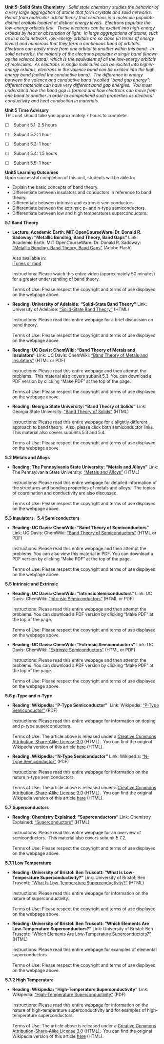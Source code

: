**Unit 5: Solid State Chemistry** <span id="5"></span> 
*Solid state chemistry studies the behavior of a very large aggregation
of atoms that form crystals and solid networks.  Recall from molecular
orbital theory that electrons in a molecule populate distinct orbitals
located at distinct energy levels.  Electrons populate the low-energy
orbitals first.  These electrons can be excited into high-energy
orbitals by heat or absorption of light.  In large aggregations of
atoms, such as in a solid network, low-energy orbitals are so close (in
terms of energy levels) and numerous that they form a continuous band of
orbitals.  Electrons can easily move from one orbital to another within
this band.  In solid networks, the majority of the electrons populate a
single band (known as the valence band), which is the equivalent of all
the low-energy orbitals of molecules.  As electrons in single molecules
can be excited into higher-energy orbitals, electrons in the valence
band can be excited into the high energy band (called the conductive
band).  The difference in energy between the valence and conductive band
is called “band gap energy”; different materials can have very different
band gap energies.  You must understand how the band gap is formed and
how electrons can move from one band to another in order to comprehend
such properties as electrical conductivity and heat conduction in
materials.*

**Unit 5 Time Advisory**  
This unit should take you approximately 7 hours to complete.  
  
 ☐    Subunit 5.1: 2.5 hours  
  
 ☐    Subunit 5.2: 1 hour  
  
 ☐    Subunit 5.3: 1 hour  
  
 ☐    Subunit 5.4: 1.5 hours  
  
 ☐    Subunit 5.5: 1 hour

**Unit5 Learning Outcomes**  
Upon successful completion of this unit, students will be able to:
-   Explain the basic concepts of band theory.
-   Differentiate between insulators and conductors in reference to band
    theory.
-   Differentiate between intrinsic and extrinsic semiconductors.
-   Differentiate between the extrinsic p- and n-type semiconductors.
-   Differentiate between low and high temperatures superconductors.

**5.1 Band Theory** <span id="5.1"></span> 
-   **Lecture: Academic Earth: MIT OpenCourseWare: Dr. Donald R.
    Sadoway: “Metallic Bonding, Band Theory, Band Gaps”**
    Link: Academic Earth: MIT OpenCourseWare: Dr. Donald R. Sadoway:
    [“Metallic Bonding, Band Theory, Band
    Gaps”](http://www.youtube.com/watch?v=y54bsRU-eJw) (Adobe Flash)  
        
     Also available in:  
     [iTunes or
    mp4](http://ocw.mit.edu/courses/materials-science-and-engineering/3-091-introduction-to-solid-state-chemistry-fall-2004/video-lectures/lecture-13/)  
        
     Instructions: Please watch this entire video (approximately 50
    minutes) for a greater understanding of band theory.  
        
     Terms of Use: Please respect the copyright and terms of use
    displayed on the webpage above.

-   **Reading: University of Adelaide: “Solid-State Band Theory”**
    Link: University of Adelaide: [“Solid-State Band
    Theory”](http://www.chemistry.adelaide.edu.au/external/soc-rel/content/bands.htm)
    (HTML)  
        
     Instructions: Please read this entire webpage for a brief
    discussion on band theory.  
        
     Terms of Use: Please respect the copyright and terms of use
    displayed on the webpage above.

-   **Reading: UC Davis: ChemWiki: “Band Theory of Metals and
    Insulators”**
    Link: UC Davis: ChemWiki: [“Band Theory of Metals and
    Insulators”](http://chemwiki.ucdavis.edu/Physical_Chemistry/Quantum_Mechanics/Electronic_Structure/Band_Theory_of_Metals_and_Insultators)
    (HTML or PDF)  
        
     Instructions: Please read this entire webpage and then attempt the
    problems.  This material also covers subunit 5.3. You can download a
    PDF version by clicking “Make PDF” at the top of the page.  
        
     Terms of Use: Please respect the copyright and terms of use
    displayed on the webpage above.

-   **Reading: Georgia State University: “Band Theory of Solids”**
    Link: Georgia State University: [“Band Theory of
    Solids”](http://hyperphysics.phy-astr.gsu.edu/hbase/solids/band.html)
    (HTML)  
        
     Instructions: Please read this entire webpage for a slightly
    different approach to band theory.  Also, please click both
    semiconductor links. This material also covers subunits 5.3 and
    5.4.  
        
     Terms of Use: Please respect the copyright and terms of use
    displayed on the webpage above.

**5.2 Metals and Alloys** <span id="5.2"></span> 
-   **Reading: The Pennsylvania State University: “Metals and Alloys”**
    Link: The Pennsylvania State University: [“Metals and
    Alloys”](http://courses.chem.psu.edu/chem112/materials/metals.html)
    (HTML)  
        
     Instructions: Please read this entire webpage for detailed
    information of the structures and bonding properties of metals and
    alloys.  The topics of coordination and conductivity are also
    discussed.  
        
     Terms of Use: Please respect the copyright and terms of use
    displayed on the webpage above.

**5.3 Insulators** <span id="5.3"></span> 
**5.4 Semiconductors** <span id="5.4"></span> 
-   **Reading: UC Davis: ChemWiki: “Band Theory of Semiconductors”**
    Link: UC Davis: ChemWiki: [“Band Theory of
    Semiconductors”](http://chemwiki.ucdavis.edu/Physical_Chemistry/Quantum_Mechanics/Electronic_Structure/Band_Theory_of_Semiconductors)
    (HTML or PDF)  
        
     Instructions: Please read this entire webpage and then attempt the
    problems. You can also view this material in PDF. You can download a
    PDF version by clicking “Make PDF” at the top of the page.  
        
     Terms of Use: Please respect the copyright and terms of use
    displayed on the webpage above.

**5.5 Intrinsic and Extrinsic** <span id="5.5"></span> 
-   **Reading: UC Davis: ChemWiki: “Intrinsic Semiconductors”**
    Link: UC Davis: ChemWiki: [“Intrinsic
    Semiconductors”](http://chemwiki.ucdavis.edu/Physical_Chemistry/Quantum_Mechanics/Electronic_Structure/Intrinsic_Semiconductors)
    (HTML or PDF)  
        
     Instructions: Please read this entire webpage and then attempt the
    problems. You can download a PDF version by clicking “Make PDF” at
    the top of the page.  
        
     Terms of Use: Please respect the copyright and terms of use
    displayed on the webpage above.

-   **Reading: UC Davis: ChemWiki: “Extrinsic Semiconductors”**
    Link: UC Davis: ChemWiki: [“Extrinsic
    Semiconductors”](http://chemwiki.ucdavis.edu/Physical_Chemistry/Quantum_Mechanics/Electronic_Structure/Extrinsic_Semiconductors)
    (HTML or PDF)  
        
     Instructions: Please read this entire webpage and then attempt the
    problems. You can download a PDF version by clicking “Make PDF” at
    the top of the page.  
        
     Terms of Use: Please respect the copyright and terms of use
    displayed on the webpage above.

**5.6 p-Type and n-Type** <span id="5.6"></span> 
-   **Reading: Wikipedia: “P-Type Semiconductor”**
     Link: Wikipedia: [“P-Type
    Semiconductor”](https://resources.saylor.org/archived/wp-content/uploads/2011/06/P-Type-Semiconductor.pdf)
    (PDF)  
        
     Instructions: Please read this entire webpage for information on
    doping and p-type superconductors.  
        
     Terms of Use: The article above is released under a [Creative
    Commons Attribution-Share-Alike License
    3.0](http://creativecommons.org/licenses/by-sa/3.0/) (HTML).  You
    can find the original Wikipedia version of this article
    [here](http://en.wikipedia.org/wiki/P-type_semiconductor) (HTML).

-   **Reading: Wikipedia: “N-Type Semiconductor”**
    Link: Wikipedia: [“N-Type
    Semiconductor”](https://resources.saylor.org/archived/wp-content/uploads/2011/06/N-Type-Semiconductor.pdf)
    (PDF)  
        
     Instructions: Please read this entire webpage for information on
    the nature n-type semiconductors.  
        
     Terms of Use: The article above is released under a [Creative
    Commons Attribution-Share-Alike License
    3.0](http://creativecommons.org/licenses/by-sa/3.0/) (HTML).  You
    can find the original Wikipedia version of this article
    [here](http://en.wikipedia.org/wiki/N-type_semiconductor) (HTML).

**5.7 Superconductors** <span id="5.7"></span> 
-   **Reading: Chemistry Explained: “Superconductors”**
    Link: Chemistry Explained:
    [“Superconductors”](http://www.chemistryexplained.com/St-Te/Superconductors.html)
    (HTML)  
        
     Instructions: Please read this entire webpage for an overview of
    semiconductors.  This material also covers subunit 5.7.2.  
        
     Terms of Use: Please respect the copyright and terms of use
    displayed on the webpage above.

**5.7.1 Low Temperature** <span id="5.7.1"></span> 
-   **Reading: University of Bristol: Ben Truscott: “What Is
    Low-Temperature Superconductivity?”**
    Link: University of Bristol: Ben Truscott: [“What Is Low-Temperature
    Superconductivity?”](http://www.chm.bris.ac.uk/webprojects2006/Truscott/pageb_r.html)
    (HTML)  
        
     Instructions: Please read this entire webpage for information on
    the nature of superconductivity.   
        
     Terms of Use: Please respect the copyright and terms of use
    displayed on the webpage above.

-   **Reading: University of Bristol: Ben Truscott: “Which Elements Are
    Low-Temperature Superconductors?”**
    Link: University of Bristol: Ben Truscott: [“Which Elements Are
    Low-Temperature
    Superconductors?”](http://www.chm.bris.ac.uk/webprojects2006/Truscott/pagec_r.html)
    (HTML)  
        
     Instructions: Please read this entire webpage for examples of
    elemental superconductors.   
        
     Terms of Use: Please respect the copyright and terms of use
    displayed on the webpage above.

**5.7.2 High Temperature** <span id="5.7.2"></span> 
-   **Reading: Wikipedia: “High-Temperature Superconductivity”**
    Link: Wikipedia: [“High-Temperature
    Superconductivity”](https://resources.saylor.org/archived/wp-content/uploads/2011/06/High-Temperature-Superconductivity.pdf)
    (PDF)  
        
     Instructions: Please read this entire webpage for information on
    the nature of high-temperature superconductivity and for examples of
    high-temperature superconductors.  
        
     Terms of Use: The article above is released under a [Creative
    Commons Attribution-Share-Alike License
    3.0](http://creativecommons.org/licenses/by-sa/3.0/) (HTML).  You
    can find the original Wikipedia version of this article
    [here](http://en.wikipedia.org/wiki/High-temperature_superconductivity)
    (HTML).


